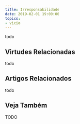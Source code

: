 ```yaml
---
title: Irresponsabilidade
date: 2019-02-01 19:00:00
topics: 
- vicio
---
```


todo

## Virtudes Relacionadas
todo

## Artigos Relacionados
todo

## Veja Também
TODO
